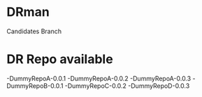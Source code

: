 # DRman
Candidates Branch

# DR Repo available 

-DummyRepoA-0.0.1
-DummyRepoA-0.0.2
-DummyRepoA-0.0.3
-DummyRepoB-0.0.1
-DummyRepoC-0.0.2
-DummyRepoD-0.0.3


